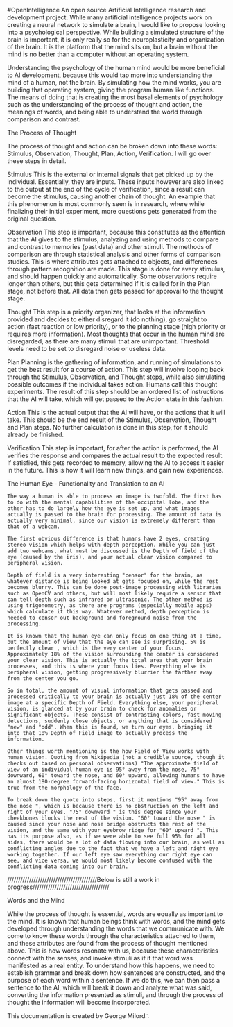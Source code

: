 #OpenIntelligence
 An open source Artificial Intelligence research and development project.
While many artificial intelligence projects work on creating a neural network to simulate a brain, I would like to propose looking into a psychological perspective. While building a simulated structure of the brain is important, it is only really so for the neuroplasticity and organization of the brain. It is the platform that the mind sits on, but a brain without the mind is no better than a computer without an operating system. 

Understanding the psychology of the human mind would be more beneficial to AI development, because this would tap more into understanding the mind of a human, not the brain. By simulating how the mind works, you are building that operating system, giving the program human like functions. The means of doing that is creating the most basal elements of psychology such as the understanding of the process of thought and action, the meanings of words, and being able to understand the world through comparison and contrast.


The Process of Thought

The process of thought and action can be broken down into these words: Stimulus, Observation, Thought, Plan, Action, Verification. I will go over these steps in detail.

Stimulus
This is the external or internal signals that get picked up by the individual. Essentially, they are inputs. These inputs however are also linked to the output at the end of the cycle of verification, since a result can become the stimulus, causing another chain of thought. An example that this phenomenon is most commonly seen is in research, where while finalizing their initial experiment, more questions gets generated from the original question.

Observation
This step is important, because this constitutes as the attention that the AI gives to the stimulus, analyzing and using methods to compare and contrast to memories (past data) and other stimuli. The methods of comparison are through statistical analysis and other forms of comparison studies. This is where attributes gets attached to objects, and differences through pattern recognition are made. This stage is done for every stimulus, and should happen quickly and automatically. Some observations require longer than others, but this gets determined if it is called for in the Plan stage, not before that. All data then gets passed for approval to the thought stage.

Thought
This step is a priority organizer, that looks at the information provided and decides to either disregard it (do nothing), go straight to action (fast reaction or low priority), or to the planning stage (high priority or requires more information). Most thoughts that occur in the human mind are disregarded, as there are many stimuli that are unimportant. Threshold levels need to be set to disregard noise or useless data.

Plan
Planning is the gathering of information, and running of simulations to get the best result for a course of action. This step will involve looping back through the Stimulus, Observation, and Thought steps, while also simulating possible outcomes if the individual takes action. Humans call this thought experiments. The result of this step should be an ordered list of instructions that the AI will take, which will get passed to the Action state in this fashion.

Action
This is the actual output that the AI will have, or the actions that it will take. This should be the end result of the Stimulus, Observation, Thought and Plan steps. No further calculation is done in this step, for it should already be finished.

Verification
This step is important, for after the action is performed, the AI verifies the response and compares the actual result to the expected result. If satisfied, this gets recorded to memory, allowing the AI to access it easier in the future. This is how it will learn new things, and gain new experiences.




The Human Eye - Functionality and Translation to an AI

	The way a human is able to process an image is twofold. The first has to do with the mental capabilities of the occipital lobe, and the other has to do largely how the eye is set up, and what images actually is passed to the brain for processing. The amount of data is actually very minimal, since our vision is extremely different than that of a webcam.
	
	The first obvious difference is that humans have 2 eyes, creating stereo vision which helps with depth perception. While you can just add two webcams, what must be discussed is the Depth of field of the eye (caused by the iris), and your actual clear vision compared to peripheral vision.
	
	Depth of field is a very interesting "censor" for the brain, as whatever distance is being looked at gets focused on, while the rest becomes blurry. This can be done post-image processing with libraries such as OpenCV and others, but will most likely require a sensor that can tell depth such as infrared or ultrasonic. The other method is using trigonometry, as there are programs (especially mobile apps) which calculate it this way. Whatever method, depth perception is needed to censor out background and foreground noise from the processing.
	
	It is known that the human eye can only focus on one thing at a time, but the amount of view that the eye can see is surprising. 5% is perfectly clear , which is the very center of your focus. Approximately 18% of the vision surrounding the center is considered your clear vision. This is actually the total area that your brain processes, and this is where your focus lies. Everything else is peripheral vision, getting progressively blurrier the farther away from the center you go.
	
	So in total, the amount of visual information that gets passed and processed critically to your brain is actually just 18% of the center image at a specific Depth of Field. Everything else, your peripheral vision, is glanced at by your brain to check for anomalies or significant objects. These consist of contrasting colors, fast moving detections, suddenly close objects, or anything that is considered "new" and "odd". When this is found, we turn our eyes, bringing it into that 18% Depth of Field image to actually process the information.
	
	Other things worth mentioning is the how Field of View works with human vision. Quoting from Wikipedia (not a credible source, though it checks out based on personal observations) "The approximate field of view of an individual human eye is 95° away from the nose, 75° downward, 60° toward the nose, and 60° upward, allowing humans to have an almost 180-degree forward-facing horizontal field of view." This is true from the morphology of the face.

	To break down the quote into steps, first it mentions "95° away from the nose ", which is because there is no obstruction on the left and right of your eyes. "75° downward " is this degree since your cheekbones blocks the rest of the vision. "60° toward the nose " is caused since your nose and nose bridge obstructs the rest of the vision, and the same with your eyebrow ridge for "60° upward ". This has its purpose also, as if we were able to see full 95% for all sides, there would be a lot of data flowing into our brain, as well as conflicting angles due to the fact that we have a left and right eye working together. If our left eye saw everything our right eye can see, and vice versa, we would most likely become confused with the conflicting data coming into our brain.

/////////////////////////////////////////Below is still a work in progress///////////////////////////////////


Words and the Mind

While the process of thought is essential, words are equally as important to the mind. It is known that human beings think with words, and the mind gets developed through understanding the words that we communicate with. We come to know these words through the characteristics attached to them, and these attributes are found from the process of thought mentioned above. This is how words resonate with us, because these characteristics connect with the senses, and invoke stimuli as if it that word was manifested as a real entity.
To understand how this happens, we need to establish grammar and break down how sentences are constructed, and the purpose of each word within a sentence. If we do this, we can then pass a sentence to the AI, which will break it down and analyze what was said, converting the information presented as stimuli, and through the process of thought the information will become incorporated.














This documentation is created by George Milord∴
